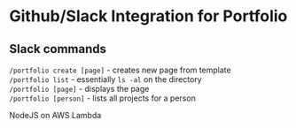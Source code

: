 # Github/Slack Integration for Portfolio

## Slack commands

`/portfolio create [page]` - creates new page from template  
`/portfolio list` - essentially `ls -al` on the directory  
`/portfolio [page]` - displays the page  
`/portfolio [person]` - lists all projects for a person

NodeJS on AWS Lambda